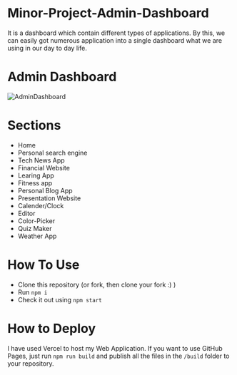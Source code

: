 # Minor-Project-Admin-Dashboard
It is a dashboard which contain different types of applications. By this, we can easily got numerous application into a single dashboard what we are using in our day to day life.

# Admin Dashboard

![AdminDashboard](/)

# Sections

- Home
- Personal search engine
- Tech News App
- Financial Website
- Learing App
- Fitness app
- Personal Blog App
- Presentation Website
- Calender/Clock
- Editor
- Color-Picker
- Quiz Maker
- Weather App


# How To Use

- Clone this repository (or fork, then clone your fork :) )
- Run `npm i`
- Check it out using `npm start`

# How to Deploy

I have used Vercel to host my Web Application. If you want to use GitHub Pages, just run `npm run build` and publish all the files in the `/build` folder to your repository.
